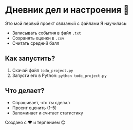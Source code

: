 # Дневник дел и настроения 📓

Это мой первый проект связаный с файлами 
Я научилась:
- Записывать события в файл `.txt`
- Сохранять оценки в `.csv`
- Считать средний балл

## Как запустить?

1. Скачай файл `todo_project.py`
2. Запусти его в Python:
```python todo_project.py```

## Что делает?

- Спрашивает, что ты сделал
- Просит оценить (1–5)
- Запоминает и считает статистику

Создано с ❤️ и терпением 😊
